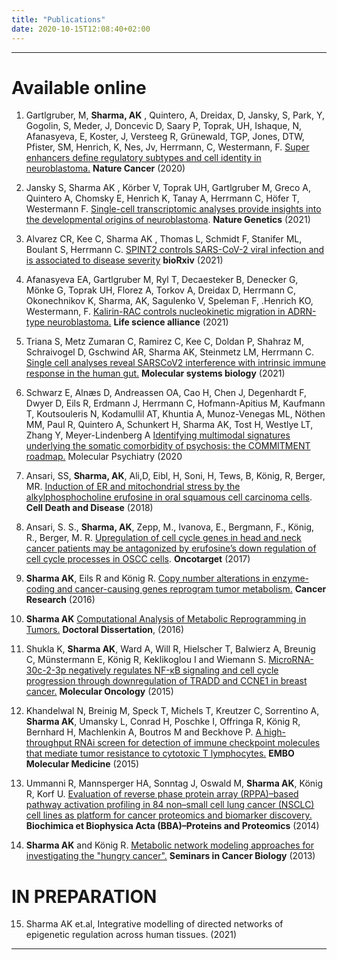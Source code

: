 ```yaml
---
title: "Publications"
date: 2020-10-15T12:08:40+02:00
---
```


<a href="https://goo.gl/tvIoC2"> <i class="ai ai-google-scholar ai-3x"> </i> </a>
<a href="https://goo.gl/kvodaz/"> <i class="ai ai-pubmed ai-2x ai-3x"> </i> </a>

---

# Available online
1. Gartlgruber, M, **Sharma, AK** ,  Quintero, A,  Dreidax, D,  Jansky, S,  Park, Y, Gogolin, S, Meder, J,  Doncevic D,  Saary P,  Toprak, UH,   Ishaque, N,  Afanasyeva, E, Koster, J,  Versteeg R,  Grünewald, TGP, Jones, DTW, Pfister, SM, Henrich, K, Nes, Jv, Herrmann, C, Westermann, F. [Super enhancers define regulatory subtypes and cell identity in neuroblastoma.](https://doi.org/10.1038/s43018-020-00145-w) **Nature Cancer** (2020)

2. Jansky S, Sharma AK , Körber V, Toprak UH, Gartlgruber M, Greco A, Quintero A, Chomsky E, Henrich K, Tanay A, Herrmann C, Höfer T, Westermann F. [Single-cell transcriptomic analyses provide insights into the developmental origins of neuroblastoma](https://doi.org/10.1038/s41588-021-00806-1). **Nature Genetics** (2021)

3. Alvarez CR, Kee C, Sharma AK , Thomas L, Schmidt F, Stanifer ML, Boulant S, Herrmann C. [SPINT2 controls SARS-CoV-2 viral infection and is associated to disease severity](https://doi.org/10.1101/2020.12.28.424029) **bioRxiv** (2021)

4. Afanasyeva EA, Gartlgruber M, Ryl T, Decaesteker B, Denecker G, Mönke G, Toprak UH, Florez A, Torkov A, Dreidax D, Herrmann C, Okonechnikov K, Sharma, AK, Sagulenko V, Speleman F, .Henrich KO, Westermann, F. [Kalirin-RAC controls nucleokinetic migration in ADRN-type neuroblastoma.](https://doi.org/10.26508/lsa.201900332) **Life science alliance** (2021)

5. Triana S, Metz Zumaran C, Ramirez C, Kee C, Doldan P, Shahraz M, Schraivogel D, Gschwind AR, Sharma AK, Steinmetz LM, Herrmann C. [Single cell analyses reveal SARSCoV2 interference with intrinsic immune response in the human gut.](https://doi.org/10.15252/msb.202110232) **Molecular systems biology** (2021)

6. Schwarz E, Alnæs D, Andreassen OA, Cao H, Chen J, Degenhardt F, Dwyer D, Eils R, Erdmann J, Herrmann C, Hofmann-Apitius M, Kaufmann T, Koutsouleris N, Kodamullil AT, Khuntia A, Munoz-Venegas ML, Nöthen MM, Paul R, Quintero A, Schunkert H, Sharma AK, Tost H, Westlye LT, Zhang Y, Meyer-Lindenberg A [Identifying multimodal signatures underlying the somatic comorbidity of psychosis: the COMMITMENT roadmap.](https://doi.org/10.1038/s41380-020-00915-z) Molecular Psychiatry (2020

7. Ansari, SS, **Sharma, AK**, Ali,D, Eibl, H, Soni, H, Tews, B, König, R, Berger, MR. [Induction of ER and mitochondrial stress by the alkylphosphocholine erufosine in oral squamous cell carcinoma cells](https://doi.org/10.1038/s41419-018-0342-2). **Cell Death and Disease** (2018)

8. Ansari, S. S., **Sharma, AK**, Zepp, M., Ivanova, E., Bergmann, F., König, R., Berger, M. R. [Upregulation of cell cycle genes in head and neck cancer patients may be antagonized by erufosine’s down regulation of cell cycle processes in OSCC cells](https://www.ncbi.nlm.nih.gov/pmc/articles/PMC5814175/). **Oncotarget** (2017)

9. **Sharma AK**, Eils R and König R. [Copy number alterations in enzyme-coding and cancer-causing genes reprogram tumor metabolism.](https://doi.org/10.1158/0008-5472.CAN-15-2350) **Cancer Research** (2016)

10. **Sharma AK** [Computational Analysis of Metabolic Reprogramming in Tumors.](http://www.ub.uni-heidelberg.de/archiv/20332) **Doctoral Dissertation**,  (2016)

11. Shukla K, <b>Sharma AK</b>, Ward A, Will R, Hielscher T, Balwierz A, Breunig C, Münstermann E, König R, Keklikoglou I and Wiemann S. [MicroRNA-30c-2-3p negatively regulates NF-κB signaling and cell cycle progression through downregulation of TRADD and CCNE1 in breast cancer.]( https://doi.org/10.1016/j.molonc.2015.01.008) **Molecular Oncology** (2015)

12. Khandelwal N, Breinig M, Speck T, Michels T, Kreutzer C, Sorrentino A, **Sharma AK**, Umansky L, Conrad H, Poschke I, Offringa R, König R, Bernhard H, Machlenkin A, Boutros M and Beckhove P. [A high-throughput RNAi screen for detection of immune checkpoint molecules that mediate tumor resistance to cytotoxic T lymphocytes.](https://doi.org/10.15252/emmm.201404414) **EMBO Molecular Medicine** (2015)

13. Ummanni R, Mannsperger HA, Sonntag J, Oswald M, **Sharma AK**, König R, Korf U. [Evaluation of reverse phase protein array (RPPA)–based pathway activation profiling in 84 non–small cell lung cancer (NSCLC) cell lines as platform for cancer proteomics and biomarker discovery.](https://doi.org/10.1016/j.bbapap.2013.11.017) **Biochimica et Biophysica Acta (BBA)–Proteins and Proteomics** (2014)

14. **Sharma AK** and König R. [Metabolic network modeling approaches for investigating the "hungry cancer".](https://doi.org/10.1016/j.semcancer.2013.05.001) **Seminars in Cancer Biology** (2013)


# IN PREPARATION
15. Sharma AK et.al, Integrative modelling of directed networks of epigenetic regulation across human tissues. (2021)
---
